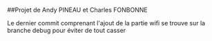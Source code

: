 ##Projet de Andy PINEAU et Charles FONBONNE

Le dernier commit comprenant l'ajout de la partie wifi se trouve sur la branche debug pour éviter de tout casser
